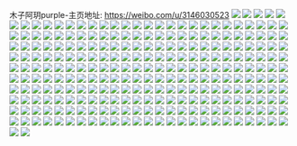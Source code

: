 木子阿玥purple-主页地址: https://weibo.com/u/3146030523 
![](https://wx4.sinaimg.cn/mw2000/bb849dbbgy1g3wrpkeehgj21vx2ionpd.jpg) 
![](https://wx4.sinaimg.cn/mw2000/bb849dbbgy1g3u740lrtqj22ds1sc1ky.jpg) 
![](https://wx4.sinaimg.cn/mw2000/bb849dbbgy1g3u7bnf5a6j20u00u0tvx.jpg) 
![](https://wx4.sinaimg.cn/mw2000/bb849dbbgy1g3l2guotmcj22c02c0b29.jpg) 
![](https://wx4.sinaimg.cn/mw2000/bb849dbbly1g3d0sx91k1j20sm126ne8.jpg) 
![](https://wx4.sinaimg.cn/mw2000/bb849dbbly1g3d0v9c9rlj20rl10rk6k.jpg) 
![](https://wx4.sinaimg.cn/mw2000/bb849dbbgy1g3aq7xr7hpj213w0tyx6p.jpg) 
![](https://wx4.sinaimg.cn/mw2000/bb849dbbgy1g3aq7np3a0j20u00u0e81.jpg) 
![](https://wx4.sinaimg.cn/mw2000/bb849dbbgy1g34yqf3l4bj22462tle82.jpg) 
![](https://wx4.sinaimg.cn/mw2000/bb849dbbgy1g34yq0ttvkj22c02c04qq.jpg) 
![](https://wx4.sinaimg.cn/mw2000/bb849dbbgy1g2zt082gt0j22c02c0kjm.jpg) 
![](https://wx4.sinaimg.cn/mw2000/bb849dbbgy1g2zszwbds6j23402c0u0x.jpg) 
![](https://wx4.sinaimg.cn/mw2000/bb849dbbgy1g2zt0fbtvmj23402c0qv9.jpg) 
![](https://wx4.sinaimg.cn/mw2000/bb849dbbgy1g2zsztqsr7j23402c07wj.jpg) 
![](https://wx4.sinaimg.cn/mw2000/bb849dbbgy1g2zt0i5pbhj21vx2ioqv5.jpg) 
![](https://wx4.sinaimg.cn/mw2000/bb849dbbgy1g2zszqfvl1j22c02c07wi.jpg) 
![](https://wx4.sinaimg.cn/mw2000/bb849dbbgy1g2zszmxo3kj22c02c0b2a.jpg) 
![](https://wx4.sinaimg.cn/mw2000/bb849dbbgy1g2zt0409tij21w02iou0x.jpg) 
![](https://wx4.sinaimg.cn/mw2000/bb849dbbgy1g2zszkckszj23402c01l1.jpg) 
![](https://wx4.sinaimg.cn/mw2000/bb849dbbgy1g2mic5hcrbj23402c0kjo.jpg) 
![](https://wx4.sinaimg.cn/mw2000/bb849dbbgy1g2mgbgi4kyj23402c0hdw.jpg) 
![](https://wx4.sinaimg.cn/mw2000/bb849dbbgy1g2mgcrwkddj23402c0u0z.jpg) 
![](https://wx4.sinaimg.cn/mw2000/bb849dbbgy1g2micn2asyj23402c0u0z.jpg) 
![](https://wx4.sinaimg.cn/mw2000/bb849dbbgy1g2ggjsd3tdj23402c0e82.jpg) 
![](https://wx4.sinaimg.cn/mw2000/bb849dbbly1g2c0wdw24nj23402c0kjp.jpg) 
![](https://wx4.sinaimg.cn/mw2000/bb849dbbly1g2c0wxq6sxj23402c0npe.jpg) 
![](https://wx4.sinaimg.cn/mw2000/bb849dbbly1g2c0v2lbxyj23402c0b29.jpg) 
![](https://wx4.sinaimg.cn/mw2000/bb849dbbgy1g28ncndit1j22io1w0e81.jpg) 
![](https://wx4.sinaimg.cn/mw2000/bb849dbbgy1g28nv1aa73j22io1w0npf.jpg) 
![](https://wx4.sinaimg.cn/mw2000/bb849dbbgy1g28ncw02dmj22io1w01ky.jpg) 
![](https://wx4.sinaimg.cn/mw2000/bb849dbbgy1g28nnktm4oj235s23ukjl.jpg) 
![](https://wx4.sinaimg.cn/mw2000/bb849dbbgy1g28npnwdfmj22bc333b2a.jpg) 
![](https://wx4.sinaimg.cn/mw2000/bb849dbbgy1g28nnj5hv4j235s23ukjl.jpg) 
![](https://wx4.sinaimg.cn/mw2000/bb849dbbgy1g28nqvwo0mj22c0340hdv.jpg) 
![](https://wx4.sinaimg.cn/mw2000/bb849dbbgy1g28nfgjtyrj22c02c07wi.jpg) 
![](https://wx4.sinaimg.cn/mw2000/bb849dbbgy1g28nzs57bbj21400u0e81.jpg) 
![](https://wx4.sinaimg.cn/mw2000/bb849dbbgy1g1upzrnykij23402c04qq.jpg) 
![](https://wx4.sinaimg.cn/mw2000/bb849dbbgy1g1upytkhyjj23402c01ky.jpg) 
![](https://wx4.sinaimg.cn/mw2000/bb849dbbgy1g1uq06b1lnj229t313b2a.jpg) 
![](https://wx4.sinaimg.cn/mw2000/bb849dbbgy1g1upzdn3ogj22c02c0npd.jpg) 
![](https://wx4.sinaimg.cn/mw2000/bb849dbbgy1g1uq0kzopyj22c02c07wi.jpg) 
![](https://wx4.sinaimg.cn/mw2000/bb849dbbgy1g1upz3dk4uj22c02c0kjl.jpg) 
![](https://wx4.sinaimg.cn/mw2000/bb849dbbly1g1l12si4y4j23402c0x6q.jpg) 
![](https://wx4.sinaimg.cn/mw2000/bb849dbbly1g1l12jtdnvj22zg2661kz.jpg) 
![](https://wx4.sinaimg.cn/mw2000/bb849dbbly1g1iq57cbhwj23402c0e82.jpg) 
![](https://wx4.sinaimg.cn/mw2000/bb849dbbgy1g17muqn961j22rj22nb2a.jpg) 
![](https://wx4.sinaimg.cn/mw2000/bb849dbbly1g03xj160w0j22ds1sgb29.jpg) 
![](https://wx4.sinaimg.cn/mw2000/bb849dbbly1g03xkrli3sj20v815ohdt.jpg) 
![](https://wx4.sinaimg.cn/mw2000/bb849dbbly1g03xiyms8sj22c02c0u0x.jpg) 
![](https://wx4.sinaimg.cn/mw2000/bb849dbbly1g03xj23asdj23402c0qv6.jpg) 
![](https://wx4.sinaimg.cn/mw2000/bb849dbbly1fzy288vb78j20u0160k6w.jpg) 
![](https://wx4.sinaimg.cn/mw2000/bb849dbbly1fzy289s330j21z41hf1kx.jpg) 
![](https://wx4.sinaimg.cn/mw2000/bb849dbbly1fzq4futn6kj20n00upwft.jpg) 
![](https://wx4.sinaimg.cn/mw2000/bb849dbbly1fzgau1g3bbj22ip1ogqva.jpg) 
![](https://wx4.sinaimg.cn/mw2000/bb849dbbly1fyvw25z2b3j20qo0zl0yd.jpg) 
![](https://wx4.sinaimg.cn/mw2000/bb849dbbly1fyvw25q37fj20qo0zlgqw.jpg) 
![](https://wx4.sinaimg.cn/mw2000/bb849dbbly1fyvw0ws7o9j20qp0zmjwl.jpg) 
![](https://wx4.sinaimg.cn/mw2000/bb849dbbly1fyvw334simj20qp0zm0xy.jpg) 
![](https://wx4.sinaimg.cn/mw2000/bb849dbbly1fynp8h0sm6j22ds1sgb29.jpg) 
![](https://wx4.sinaimg.cn/mw2000/bb849dbbly1fynp80kg67j22y827m4qq.jpg) 
![](https://wx4.sinaimg.cn/mw2000/bb849dbbly1fyjf62yvxuj20qo140th0.jpg) 
![](https://wx4.sinaimg.cn/mw2000/bb849dbbly1fyh0vw7x1ej21w02iokjm.jpg) 
![](https://wx4.sinaimg.cn/mw2000/bb849dbbly1fyh0vuooquj22io1w0u0x.jpg) 
![](https://wx4.sinaimg.cn/mw2000/bb849dbbly1fy5474mp1yj22io1scx6q.jpg) 
![](https://wx4.sinaimg.cn/mw2000/bb849dbbly1fy0y0hn5plj22dt1sgb2d.jpg) 
![](https://wx4.sinaimg.cn/mw2000/bb849dbbly1fxx4ul6rf9j22io1w0npe.jpg) 
![](https://wx4.sinaimg.cn/mw2000/bb849dbbly1fxx4uvfc1yj23402c01kx.jpg) 
![](https://wx4.sinaimg.cn/mw2000/bb849dbbly1fxx4vy1y45j20v80ngh6k.jpg) 
![](https://wx4.sinaimg.cn/mw2000/bb849dbbly1fxx4tsif2nj21w02iou13.jpg) 
![](https://wx4.sinaimg.cn/mw2000/bb849dbbly1fxx4vvn5d7j20rs1qinpe.jpg) 
![](https://wx4.sinaimg.cn/mw2000/bb849dbbly1fxx4vmyv2pj21q21q1x6s.jpg) 
![](https://wx4.sinaimg.cn/mw2000/bb849dbbly1fxx4unyf86j22io2ioqv5.jpg) 
![](https://wx4.sinaimg.cn/mw2000/bb849dbbly1fxx4w60t5aj21z41hcb2a.jpg) 
![](https://wx4.sinaimg.cn/mw2000/bb849dbbly1fxx4ut02qgj22io2ionph.jpg) 
![](https://wx4.sinaimg.cn/mw2000/bb849dbbly1fxput0nqlfj22dt1sgx6s.jpg) 
![](https://wx4.sinaimg.cn/mw2000/bb849dbbly1fxjiuycqgpj20u01hcb2a.jpg) 
![](https://wx4.sinaimg.cn/mw2000/bb849dbbly1fxjiv4bt12j20v80ng4qp.jpg) 
![](https://wx4.sinaimg.cn/mw2000/bb849dbbly1fwv5l6g02hj21vx2io1ky.jpg) 
![](https://wx4.sinaimg.cn/mw2000/bb849dbbly1fwv5l3r26fj21tt2fue81.jpg) 
![](https://wx4.sinaimg.cn/mw2000/bb849dbbly1fwv5l59v5ej21vx2ionpd.jpg) 
![](https://wx4.sinaimg.cn/mw2000/bb849dbbly1fwv5l25hm3j21vx2ioe81.jpg) 
![](https://wx4.sinaimg.cn/mw2000/bb849dbbly1fwv5l2zic0j22b41qc7wh.jpg) 
![](https://wx4.sinaimg.cn/mw2000/bb849dbbly1fwv5l7pj57j22io1w0b2a.jpg) 
![](https://wx4.sinaimg.cn/mw2000/bb849dbbly1fwr3a1datsj20v80ng1kx.jpg) 
![](https://wx4.sinaimg.cn/mw2000/bb849dbbly1fwn4nlva32j23402c0u0x.jpg) 
![](https://wx4.sinaimg.cn/mw2000/bb849dbbly1fwn4nhpn2ij22ds1sge85.jpg) 
![](https://wx4.sinaimg.cn/mw2000/bb849dbbly1fwn4oahvwyj20v80ng4qp.jpg) 
![](https://wx4.sinaimg.cn/mw2000/bb849dbbly1fwn4ot3bp4j20v80v8e81.jpg) 
![](https://wx4.sinaimg.cn/mw2000/bb849dbbly1fwn4njyu1ij22ds1sghdx.jpg) 
![](https://wx4.sinaimg.cn/mw2000/bb849dbbly1fwn4p0krtpj20v80ngb0j.jpg) 
![](https://wx4.sinaimg.cn/mw2000/bb849dbbly1fwlbeii39zj20v80ngwrx.jpg) 
![](https://wx4.sinaimg.cn/mw2000/bb849dbbly1fwjqvmfe0jj23402c04qr.jpg) 
![](https://wx4.sinaimg.cn/mw2000/bb849dbbly1fwjqvrxwywj23402c0b2b.jpg) 
![](https://wx4.sinaimg.cn/mw2000/bb849dbbly1fw21sp1j5nj20qo0zlk3l.jpg) 
![](https://wx4.sinaimg.cn/mw2000/bb849dbbly1fvyqdd2cklj22ds1sgkjm.jpg) 
![](https://wx4.sinaimg.cn/mw2000/bb849dbbly1fvyqdk11gkj22c0340x6q.jpg) 
![](https://wx4.sinaimg.cn/mw2000/bb849dbbly1fvyqg5ohdbj22io1w0kjt.jpg) 
![](https://wx4.sinaimg.cn/mw2000/bb849dbbly1fvyqgx992mj23402c0kjm.jpg) 
![](https://wx4.sinaimg.cn/mw2000/bb849dbbly1fvyqh9ypj4j23402c0b2a.jpg) 
![](https://wx4.sinaimg.cn/mw2000/bb849dbbly1fvyqh6mc2xj23402c0b2c.jpg) 
![](https://wx4.sinaimg.cn/mw2000/bb849dbbly1fvyqd92cmbj22c02c0hdu.jpg) 
![](https://wx4.sinaimg.cn/mw2000/bb849dbbly1fvyqdg2mx4j231i2a6hdu.jpg) 
![](https://wx4.sinaimg.cn/mw2000/bb849dbbly1fvyqd6gkecj22c02c0qv6.jpg) 
![](https://wx4.sinaimg.cn/mw2000/bb849dbbly1fvvfh3uz76j21sg2dsx6u.jpg) 
![](https://wx4.sinaimg.cn/mw2000/bb849dbbly1fvvfh5eyb1j21z41hfe81.jpg) 
![](https://wx4.sinaimg.cn/mw2000/bb849dbbly1fvvfh7b6ctj23402c01hl.jpg) 
![](https://wx4.sinaimg.cn/mw2000/bb849dbbly1fvvfh9moy9j23402c01kx.jpg) 
![](https://wx4.sinaimg.cn/mw2000/bb849dbbly1fvvfh5x8lhj23402c0tvv.jpg) 
![](https://wx4.sinaimg.cn/mw2000/bb849dbbly1fvvfh0o7ryj21sg2dsx6p.jpg) 
![](https://wx4.sinaimg.cn/mw2000/bb849dbbly1fvvfgz2ycdj23402c0qd3.jpg) 
![](https://wx4.sinaimg.cn/mw2000/bb849dbbly1fvvfgy27bnj22yo1da4qp.jpg) 
![](https://wx4.sinaimg.cn/mw2000/bb849dbbly1fvvfgyotd7j21hf1z47wh.jpg) 
![](https://wx4.sinaimg.cn/mw2000/bb849dbbly1fvm6pnxfvhj20c80bjwf5.jpg) 
![](https://wx4.sinaimg.cn/mw2000/bb849dbbly1fvjv4rrft8j23402c0hdt.jpg) 
![](https://wx4.sinaimg.cn/mw2000/bb849dbbly1fvjv4naqyaj22c0340hdt.jpg) 
![](https://wx4.sinaimg.cn/mw2000/bb849dbbly1fvjv4ou4nej22c51r7kjl.jpg) 
![](https://wx4.sinaimg.cn/mw2000/bb849dbbly1fvjv4snvmoj21bo1rjhdt.jpg) 
![](https://wx4.sinaimg.cn/mw2000/bb849dbbly1fvjv4tu8ijj21w02ionpf.jpg) 
![](https://wx4.sinaimg.cn/mw2000/bb849dbbly1fvjv4vuncwj22dt1sgkjl.jpg) 
![](https://wx4.sinaimg.cn/mw2000/bb849dbbly1fvjv4qwx1bj22c02c04qr.jpg) 
![](https://wx4.sinaimg.cn/mw2000/bb849dbbly1fvjv4ld980j23402c0hdv.jpg) 
![](https://wx4.sinaimg.cn/mw2000/bb849dbbly1fvjv5wkwhmj22ao2aoqv5.jpg) 
![](https://wx4.sinaimg.cn/mw2000/bb849dbbly1fv2jhzt43ej22io1w24qw.jpg) 
![](https://wx4.sinaimg.cn/mw2000/bb849dbbly1fv2jdiilllj22z628ee82.jpg) 
![](https://wx4.sinaimg.cn/mw2000/bb849dbbly1fv2jgh5mnfj22ds1sgx6u.jpg) 
![](https://wx4.sinaimg.cn/mw2000/bb849dbbly1fv2jdr7ertj22c0340u0y.jpg) 
![](https://wx4.sinaimg.cn/mw2000/bb849dbbly1fv2jdnv3qvj23402c04qs.jpg) 
![](https://wx4.sinaimg.cn/mw2000/bb849dbbly1fv2jiuq0jtj20v815ou0x.jpg) 
![](https://wx4.sinaimg.cn/mw2000/bb849dbbly1fv1cliu0xpj215o15oe81.jpg) 
![](https://wx4.sinaimg.cn/mw2000/bb849dbbly1fv1cpy21z9j20v80ng1kx.jpg) 
![](https://wx4.sinaimg.cn/mw2000/bb849dbbly1fv1czb773cj20v815onpd.jpg) 
![](https://wx4.sinaimg.cn/mw2000/bb849dbbly1fv1clln6z4j22bf2bfu0y.jpg) 
![](https://wx4.sinaimg.cn/mw2000/bb849dbbly1fv1cljqqp0j20xc18eh7d.jpg) 
![](https://wx4.sinaimg.cn/mw2000/bb849dbbly1fv1cljavquj215o15mwz2.jpg) 
![](https://wx4.sinaimg.cn/mw2000/bb849dbbly1fv1cs9ifugj22c0340u0x.jpg) 
![](https://wx4.sinaimg.cn/mw2000/bb849dbbly1fv1clmrklrj231t2adx6p.jpg) 
![](https://wx4.sinaimg.cn/mw2000/bb849dbbly1fv1csk0dn1j20k00jx0tk.jpg) 
![](https://wx4.sinaimg.cn/mw2000/bb849dbbly1futvj8ti60j22im1vznpd.jpg) 
![](https://wx4.sinaimg.cn/mw2000/bb849dbbly1futvj6qmiej21vy2inqv5.jpg) 
![](https://wx4.sinaimg.cn/mw2000/bb849dbbly1futvj44omlj22im1vzu0x.jpg) 
![](https://wx4.sinaimg.cn/mw2000/bb849dbbly1futvjl8c57j23402c0u0y.jpg) 
![](https://wx4.sinaimg.cn/mw2000/bb849dbbly1futvjhf5bwj23402c0x6q.jpg) 
![](https://wx4.sinaimg.cn/mw2000/bb849dbbly1futvizj4ffj22c03401kz.jpg) 
![](https://wx4.sinaimg.cn/mw2000/bb849dbbly1futvivmba6j231l2a7qv7.jpg) 
![](https://wx4.sinaimg.cn/mw2000/bb849dbbly1futvj1u6oyj22im1vzhdt.jpg) 
![](https://wx4.sinaimg.cn/mw2000/bb849dbbly1futvjdj8y4j22c0340qv6.jpg) 
![](https://wx4.sinaimg.cn/mw2000/bb849dbbly1fum5l3e9t6j20v80ngkev.jpg) 
![](https://wx4.sinaimg.cn/mw2000/bb849dbbly1fum5jza9wdj20v815onpe.jpg) 
![](https://wx4.sinaimg.cn/mw2000/bb849dbbly1fum4y89abdj20v80ng1iy.jpg) 
![](https://wx4.sinaimg.cn/mw2000/bb849dbbly1fum5oeco87j20v80ng1ie.jpg) 
![](https://wx4.sinaimg.cn/mw2000/bb849dbbly1fum570b4svj21z41hf7wh.jpg) 
![](https://wx4.sinaimg.cn/mw2000/bb849dbbly1fum5ga6p9rj20v80ngb29.jpg) 
![](https://wx4.sinaimg.cn/mw2000/bb849dbbly1fum5qtkfjpj20v80ng4qd.jpg) 
![](https://wx4.sinaimg.cn/mw2000/bb849dbbly1fum5klza9yj21v12hdhe0.jpg) 
![](https://wx4.sinaimg.cn/mw2000/bb849dbbly1fum5qrnb1uj22b31qbb2g.jpg) 
![](https://wx4.sinaimg.cn/mw2000/bb849dbbly1fujztr7990j22ds1sg1l1.jpg) 
![](https://wx4.sinaimg.cn/mw2000/bb849dbbly1fu73h2nq41j21w02iou14.jpg) 
![](https://wx4.sinaimg.cn/mw2000/bb849dbbly1fu73h9lb46j20v815ox6p.jpg) 
![](https://wx4.sinaimg.cn/mw2000/bb849dbbly1fu73hh7b0pj21ur2h1u0x.jpg) 
![](https://wx4.sinaimg.cn/mw2000/bb849dbbly1fu3lh833y6j20zk0qoagm.jpg) 
![](https://wx4.sinaimg.cn/mw2000/bb849dbbly1fu3lh5tq00j20zk0qn0zj.jpg) 
![](https://wx4.sinaimg.cn/mw2000/bb849dbbly1fu2oclrxuwj22c0340e84.jpg) 
![](https://wx4.sinaimg.cn/mw2000/bb849dbbly1fu2ocoaz6mj23402c0kjm.jpg) 
![](https://wx4.sinaimg.cn/mw2000/bb849dbbly1fu2oefhfn5j23402c0qv5.jpg) 
![](https://wx4.sinaimg.cn/mw2000/bb849dbbly1fu2ochj1x5j21vy2inhdz.jpg) 
![](https://wx4.sinaimg.cn/mw2000/bb849dbbly1fu2ojukn59j20rs26r1l0.jpg) 
![](https://wx4.sinaimg.cn/mw2000/bb849dbbly1fu2ojz1dudj20rs15oe82.jpg) 
![](https://wx4.sinaimg.cn/mw2000/bb849dbbly1fu1jhjmctrj20zk0qn7a2.jpg) 
![](https://wx4.sinaimg.cn/mw2000/bb849dbbly1fu1jhk1kfqj20zl0qowsr.jpg) 
![](https://wx4.sinaimg.cn/mw2000/bb849dbbly1fu1jhpku8dj20qo0zmk4t.jpg) 
![](https://wx4.sinaimg.cn/mw2000/bb849dbbly1fu1jhzfzvnj20v80ngqg3.jpg) 
![](https://wx4.sinaimg.cn/mw2000/bb849dbbly1fu1jhlhactj20zk0qok4b.jpg) 
![](https://wx4.sinaimg.cn/mw2000/bb849dbbly1fu1jhlxmqoj20zk0qon85.jpg) 
![](https://wx4.sinaimg.cn/mw2000/bb849dbbly1fu0cktcr2cj21vy2inu0x.jpg) 
![](https://wx4.sinaimg.cn/mw2000/bb849dbbly1fu0cjxhtnwj22ik1vwnpd.jpg) 
![](https://wx4.sinaimg.cn/mw2000/bb849dbbly1fu0ck44i2jj23402c0x6q.jpg) 
![](https://wx4.sinaimg.cn/mw2000/bb849dbbly1fu0ckxsifej20v815o1kx.jpg) 
![](https://wx4.sinaimg.cn/mw2000/bb849dbbly1ftza1sdy3nj20qo0x4wp7.jpg) 
![](https://wx4.sinaimg.cn/mw2000/bb849dbbly1ftza20sypoj20qo1iiqej.jpg) 
![](https://wx4.sinaimg.cn/mw2000/bb849dbbly1ftza1tyqr8j20qo0zkqcy.jpg) 
![](https://wx4.sinaimg.cn/mw2000/bb849dbbly1ftza1v37enj20zk0qogv1.jpg) 
![](https://wx4.sinaimg.cn/mw2000/bb849dbbly1ftza1w2zvxj20zi0qoaml.jpg) 
![](https://wx4.sinaimg.cn/mw2000/bb849dbbly1ftza1x2obrj20v80ngdpe.jpg) 
![](https://wx4.sinaimg.cn/mw2000/bb849dbbly1ftza1y74opj20v80ne151.jpg) 
![](https://wx4.sinaimg.cn/mw2000/bb849dbbly1ftza1yvpr5j20qo0qo0wh.jpg) 
![](https://wx4.sinaimg.cn/mw2000/bb849dbbly1ftza1zqagej20v80ng7dc.jpg) 
![](https://wx4.sinaimg.cn/mw2000/bb849dbbly1fty3t822bvj20zk0qo4f0.jpg) 
![](https://wx4.sinaimg.cn/mw2000/bb849dbbly1fty3utnz4bj20v80ngh2c.jpg) 
![](https://wx4.sinaimg.cn/mw2000/bb849dbbly1fty3tha8h0j20zk0qo17n.jpg) 
![](https://wx4.sinaimg.cn/mw2000/bb849dbbly1fty3u5xasij20zk0qnn7y.jpg) 
![](https://wx4.sinaimg.cn/mw2000/bb849dbbly1fty3ssxydxj20zl0qo7fk.jpg) 
![](https://wx4.sinaimg.cn/mw2000/bb849dbbly1fty3v0nlxxj20v80ngtk8.jpg) 
![](https://wx4.sinaimg.cn/mw2000/bb849dbbly1fty3ukwaemj20zk0qogx0.jpg) 
![](https://wx4.sinaimg.cn/mw2000/bb849dbbly1fty3ucormyj20qo0zl492.jpg) 
![](https://wx4.sinaimg.cn/mw2000/bb849dbbly1fty3to1fsmj20zl0qogtl.jpg) 
![](https://wx4.sinaimg.cn/mw2000/bb849dbbly1ftwz2b2dbmj23402c0u0y.jpg) 
![](https://wx4.sinaimg.cn/mw2000/bb849dbbly1ftwz293p1mj23402c0npe.jpg) 
![](https://wx4.sinaimg.cn/mw2000/bb849dbbly1ftwzgu3sr2j20v80netym.jpg) 
![](https://wx4.sinaimg.cn/mw2000/bb849dbbly1ftwzgsia25j22io1w07wj.jpg) 
![](https://wx4.sinaimg.cn/mw2000/bb849dbbly1ftwz1q5jj5j22io1w0npe.jpg) 
![](https://wx4.sinaimg.cn/mw2000/bb849dbbly1ftwz24h1rqj23402c01l2.jpg) 
![](https://wx4.sinaimg.cn/mw2000/bb849dbbly1ftwz418mz0j23402c0kjq.jpg) 
![](https://wx4.sinaimg.cn/mw2000/bb849dbbly1ftwzguwomvj20v80nge81.jpg) 
![](https://wx4.sinaimg.cn/mw2000/bb849dbbly1ftwz26dff3j23402c0x6p.jpg) 
![](https://wx4.sinaimg.cn/mw2000/bb849dbbly1ftvuij4v5wj23402c0qv6.jpg) 
![](https://wx4.sinaimg.cn/mw2000/bb849dbbly1ftvuifokesj23402c0qv6.jpg) 
![](https://wx4.sinaimg.cn/mw2000/bb849dbbly1ftvui8um4jj23402c0qv5.jpg) 
![](https://wx4.sinaimg.cn/mw2000/bb849dbbly1ftvuibymmfj23402c0qv5.jpg) 
![](https://wx4.sinaimg.cn/mw2000/bb849dbbly1ftvui25fagj22bn1qsb2b.jpg) 
![](https://wx4.sinaimg.cn/mw2000/bb849dbbly1ftvui603kdj22io1vyhdv.jpg) 
![](https://wx4.sinaimg.cn/mw2000/bb849dbbly1ftjjwenxkbj20qo0zi10w.jpg) 
![](https://wx4.sinaimg.cn/mw2000/bb849dbbly1ftjjk193rcj20zk0qo46s.jpg) 
![](https://wx4.sinaimg.cn/mw2000/bb849dbbly1ftjjkmatm2j20qo0zigt3.jpg) 
![](https://wx4.sinaimg.cn/mw2000/bb849dbbly1ftjjxz1dmvj20qo0ziguu.jpg) 
![](https://wx4.sinaimg.cn/mw2000/bb849dbbly1ftjjm0ncm7j20v80ngtdr.jpg) 
![](https://wx4.sinaimg.cn/mw2000/bb849dbbly1ftjk012pxzj20qo0zi484.jpg) 
![](https://wx4.sinaimg.cn/mw2000/bb849dbbly1fstlgyog1zj20qo1lrk2l.jpg) 
![](https://wx4.sinaimg.cn/mw2000/bb849dbbly1fslherzd4xj20v815mdm8.jpg) 
![](https://wx4.sinaimg.cn/mw2000/bb849dbbly1fslhesk4vqj20v815magl.jpg) 
![](https://wx4.sinaimg.cn/mw2000/bb849dbbly1fslhesrmp0j20v815mgqt.jpg) 
![](https://wx4.sinaimg.cn/mw2000/bb849dbbly1fr1pcjh0kuj20qo0zjn83.jpg) 
![](https://wx4.sinaimg.cn/mw2000/bb849dbbly1fr1pckpl8xj20qo0zidmx.jpg) 
![](https://wx4.sinaimg.cn/mw2000/bb849dbbly1fr1pchfccbj20zk0qon64.jpg) 
![](https://wx4.sinaimg.cn/mw2000/bb849dbbly1fr1pcec9ztj20qp0zldok.jpg) 
![](https://wx4.sinaimg.cn/mw2000/bb849dbbly1fr1pcppda6j20qo1bf49u.jpg) 
![](https://wx4.sinaimg.cn/mw2000/bb849dbbly1fr1pcfuvlnj20zk0qoqgx.jpg) 
![](https://wx4.sinaimg.cn/mw2000/bb849dbbly1fqw3cibey6j20zk0qoal8.jpg) 
![](https://wx4.sinaimg.cn/mw2000/bb849dbbly1fqw3bsidr2j20qo0zkqa5.jpg) 
![](https://wx4.sinaimg.cn/mw2000/bb849dbbly1fqw3c87yffj20zk0qok21.jpg) 
![](https://wx4.sinaimg.cn/mw2000/bb849dbbly1fqw3cu4fwdj20zm0qon65.jpg) 
![](https://wx4.sinaimg.cn/mw2000/bb849dbbly1fqw3etwi9rj20qo0zmnbd.jpg) 
![](https://wx4.sinaimg.cn/mw2000/bb849dbbly1fqw3bwm02bj20zk0qoaig.jpg) 
![](https://wx4.sinaimg.cn/mw2000/bb849dbbly1fqw3c6a25tj20zk0qo136.jpg) 
![](https://wx4.sinaimg.cn/mw2000/bb849dbbly1fqw3buhq9uj20qo0qojy2.jpg) 
![](https://wx4.sinaimg.cn/mw2000/bb849dbbly1fqw3cg0ebhj20zl0qoakw.jpg) 
![](https://wx4.sinaimg.cn/mw2000/bb849dbbly1fqkkmvqoo8j21ti2efkjl.jpg) 
![](https://wx4.sinaimg.cn/mw2000/bb849dbbly1fqkksz00uvj20rs15o7wh.jpg) 
![](https://wx4.sinaimg.cn/mw2000/bb849dbbly1fqkknera3hj20rs0rs1kx.jpg) 
![](https://wx4.sinaimg.cn/mw2000/bb849dbbly1fqkkjzm8u1j23402c0hdv.jpg) 
![](https://wx4.sinaimg.cn/mw2000/bb849dbbly1fqkkjwfe5nj23402c01ky.jpg) 
![](https://wx4.sinaimg.cn/mw2000/bb849dbbly1fqkkjxzv4nj22c0340qv6.jpg) 
![](https://wx4.sinaimg.cn/mw2000/bb849dbbly1fpfxo5cjufj20qo0zkk22.jpg) 
![](https://wx4.sinaimg.cn/mw2000/bb849dbbly1fpfxo37ovwj20qo0qogru.jpg) 
![](https://wx4.sinaimg.cn/mw2000/bb849dbbly1fpfxo4rk1dj20qo0zmqa5.jpg) 
![](https://wx4.sinaimg.cn/mw2000/bb849dbbly1fpfxo3vjdtj20qo0qotfi.jpg) 
![](https://wx4.sinaimg.cn/mw2000/bb849dbbly1fpfxo3iublj20qo0zlti5.jpg) 
![](https://wx4.sinaimg.cn/mw2000/bb849dbbly1fpfxo2zyj2j20qo0zk7ct.jpg) 
![](https://wx4.sinaimg.cn/mw2000/bb849dbbly1fpfxo51akwj20qo0zlwnk.jpg) 
![](https://wx4.sinaimg.cn/mw2000/bb849dbbly1fpfxo47cogj20qo0qoguo.jpg) 
![](https://wx4.sinaimg.cn/mw2000/bb849dbbly1fpfxo4hvxlj20zk0qodju.jpg) 
![](https://wx4.sinaimg.cn/mw2000/bb849dbbly1fpephunxkyj20zk0qo48n.jpg) 
![](https://wx4.sinaimg.cn/mw2000/bb849dbbly1fp5r82t1waj20qo1o314e.jpg) 
![](https://wx4.sinaimg.cn/mw2000/bb849dbbly1fp25mpr50rj20v80ngdo0.jpg) 
![](https://wx4.sinaimg.cn/mw2000/bb849dbbly1fp25mqo7daj20v80ngjyb.jpg) 
![](https://wx4.sinaimg.cn/mw2000/bb849dbbly1fox08aff09j20zk0qo10r.jpg) 
![](https://wx4.sinaimg.cn/mw2000/bb849dbbly1fox088w1d8j20zl0qotge.jpg) 
![](https://wx4.sinaimg.cn/mw2000/bb849dbbly1fox089j0z7j20zk0qogpa.jpg) 
